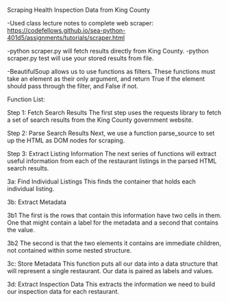 Scraping Health Inspection Data from King County

-Used class lecture notes to complete web scraper:
https://codefellows.github.io/sea-python-401d5/assignments/tutorials/scraper.html

-python scraper.py will fetch results directly from King County.
-python scraper.py test will use your stored results from file.


-BeautifulSoup allows us to use functions as filters. These functions must take an element as their only argument, and return True if the element should pass through the filter, and False if not.


Function List:

Step 1: Fetch Search Results
The first step uses the requests library to fetch a set of search results from the King County government website.


Step 2: Parse Search Results
Next, we use a function parse_source to set up the HTML as DOM nodes for scraping. 


Step 3: Extract Listing Information
The next series of functions will extract useful information from each of the restaurant listings in the parsed HTML search results. 

3a: Find Individual Listings
This finds the container that holds each individual listing.

3b: Extract Metadata

3b1 The first is the rows that contain this information have two cells in them. One that might contain a label for the metadata and a second that contains the value.

3b2 The second is that the two <td> elements it contains are immediate children, not contained within some nested structure.

3c: Store Metadata
This function puts all our data into a data structure that will represent a single restaurant. Our data is paired as labels and values. 

3d: Extract Inspection Data
This extracts the information we need to build our inspection data for each restaurant. 